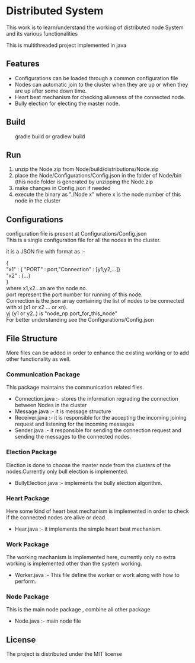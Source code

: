 <h1>Distributed System</h1>
<p>This work is to learn/understand the working of distributed node System and its various functionalities</p>
<p>This is multithreaded project implemented in java</p>

<h2>Features</h2>
<ul>
<li>Configurations can be loaded through a common configuration file</li>
<li>Nodes can automatic join to the cluster when they are up or when they are up after some down time.</li>
<li>Heart beat mechanism for checking aliveness of the connected node.</li>
<li>Bully election for electing the master node.</li>
</ul>

<h2>Build</h2>
<ul>gradle build or gradlew build</ul>

<h2>Run</h2>
<ol><li>unzip the Node.zip from Node/build/distributions/Node.zip</li>
<li>place the Node/Configurations/Config.json in the folder of Node/bin (this node folder is generated by unzipping the Node.zip</li>
<li>make changes in Config.json if needed</li>
<li>execute the binary as "./Node x" where x is the node number of this node in the cluster</li>
</ol>

<h2>Configurations</h2>
<p>configuration file is present at Configurations/Config.json
<br>This is a single configuration file for all the nodes in the cluster.
</p>
<p>it is a JSON file with format as :-</p>
<p>{<br>"x1" : { "PORT" : port,"Connection" : [y1,y2,...]}<br>
"x2" : {...}<br>
}<br>
where x1,x2...xn are the node no.<br>port represent the port number for running of this node.
<br>Connection is the json array containing the list of nodes to be connected with xi (x1 or x2 ... or xn).
<br> yj (y1 or y2..) is "node_np port_for_this_node"
<br>For better understanding see the Configurations/Config.json
</p>

<h2>File Structure</h2>
<p>More files can be added in order to enhance the existing working or to add other functionality as well.</p>
<h3>Communication Package</h3>
<p>This package maintains the communication related files.</p>
<ul>
<li>Connection.java :- stores the information regrading the connection between Nodes in the cluster</li>
<li>Message.java :- it is message structure</li>
<li>Receiver.java :- it is responsible for the accepting the incoming joining request and listening for the incoming messages</li>
<li>Sender.java :- it responsible for sending the connection request and sending the messages to the connected nodes.</li>
</ul>

<h3>Election Package</h3>
<p>Election is done to choose the master node from the clusters of the nodes.Currently only bull election is implemented.</p>
<ul>
<li>BullyElection.java :- implements the bully election algorithm.</li>
</ul>

<h3>Heart Package</h3>
<p>Here some kind of heart beat mechanism is implemented in order to check if the connected nodes are alive or dead.</p>
<ul>
<li>Hear.java :- it implements the simple heart beat mechanism.</li>
</ul>

<h3>Work Package</h3>
<p>The working mechanism is implemented here, currently only no extra working is implemented other than the system working. </p>
<ul>
<li>Worker.java :- This file define the worker or work along with how to perform.</li>
</ul>

<h3>Node Package</h3>
<p>This is the main node package , combine all other package</p>
<ul>
<li>Node.java :- main node file</li>
</ul>

<h2>License</h2>
<p>The project is distributed under the MIT license</p>




